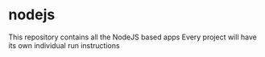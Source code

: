 # nodejs
This repository contains all the NodeJS based apps 
Every project will have its own individual run instructions